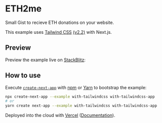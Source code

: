 # ETH2me

Small Gist to recieve ETH donations on your website.

This example uses [Tailwind CSS](https://tailwindcss.com/) [(v2.2)](https://blog.tailwindcss.com/tailwindcss-2-2) with Next.js.

## Preview

Preview the example live on [StackBlitz](http://stackblitz.com/):

## How to use

Execute [`create-next-app`](https://github.com/vercel/next.js/tree/canary/packages/create-next-app) with [npm](https://docs.npmjs.com/cli/init) or [Yarn](https://yarnpkg.com/lang/en/docs/cli/create/) to bootstrap the example:

```bash
npx create-next-app --example with-tailwindcss with-tailwindcss-app
# or
yarn create next-app --example with-tailwindcss with-tailwindcss-app
```

Deployed into the cloud with [Vercel](https://vercel.com/new?utm_source=github&utm_medium=readme&utm_campaign=next-example) ([Documentation](https://nextjs.org/docs/deployment)).
